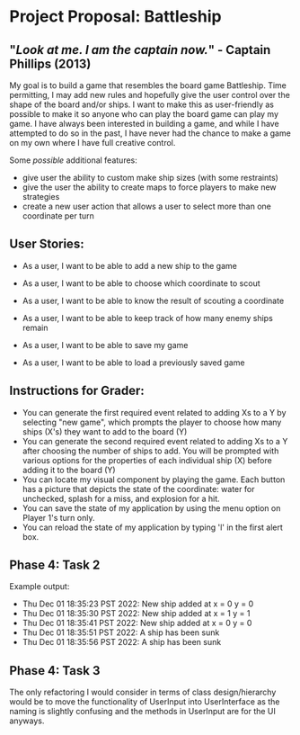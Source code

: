 # Project Proposal: Battleship

## "*Look at me. I am the captain now.*" - Captain Phillips (2013)

My goal is to build a game that resembles the board game Battleship. Time permitting, I may add new rules and hopefully
give the user control over the shape of the board and/or ships. I want to make this as user-friendly as possible to 
make it so anyone who can play the board game can play my game. I have always been interested in building a game, and
while I have attempted to do so in the past, I have never had the chance to make a game on my own where I have full
creative control. 


Some *possible* additional features:
- give user the ability to custom make ship sizes (with some restraints)
- give the user the ability to create maps to force players to make new strategies
- create a new user action that allows a user to select more than one coordinate per turn


## User Stories: 

- As a user, I want to be able to add a new ship to the game 
- As a user, I want to be able to choose which coordinate to scout
- As a user, I want to be able to know the result of scouting a coordinate
- As a user, I want to be able to keep track of how many enemy ships remain

- As a user, I want to be able to save my game
- As a user, I want to be able to load a previously saved game


## Instructions for Grader:

- You can generate the first required event related to adding Xs to a Y by selecting "new game", which prompts the 
player to choose how many ships (X's) they want to add to the board (Y)
- You can generate the second required event related to adding Xs to a Y after choosing the number of ships to add. You 
will be prompted with various options for the properties of each individual ship (X) before adding it to the board (Y)
- You can locate my visual component by playing the game. Each button has a picture that depicts the state of the
coordinate: water for unchecked, splash for a miss, and explosion for a hit.
- You can save the state of my application by using the menu option on Player 1's turn only.
- You can reload the state of my application by typing 'l' in the first alert box.



## Phase 4: Task 2

Example output:

- Thu Dec 01 18:35:23 PST 2022: New ship added at x = 0 y = 0
- Thu Dec 01 18:35:30 PST 2022: New ship added at x = 1 y = 1
- Thu Dec 01 18:35:41 PST 2022: New ship added at x = 0 y = 0
- Thu Dec 01 18:35:51 PST 2022: A ship has been sunk
- Thu Dec 01 18:35:56 PST 2022: A ship has been sunk


## Phase 4: Task 3

The only refactoring I would consider in terms of class design/hierarchy would be to move the functionality of 
UserInput into UserInterface as the naming is slightly confusing and the methods in UserInput are for the UI anyways.
